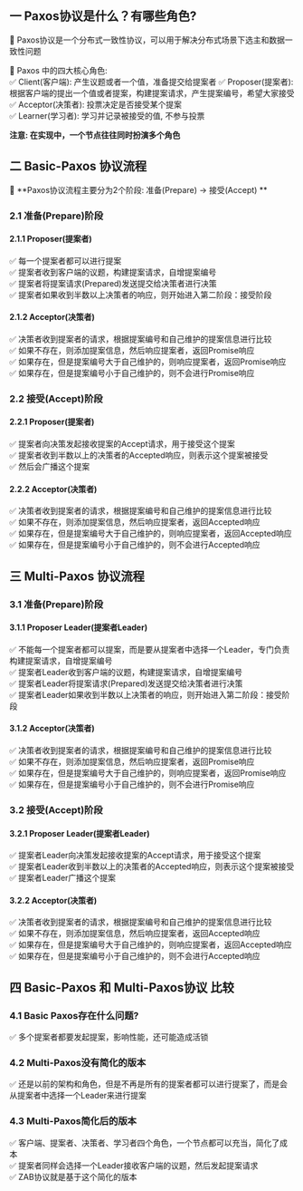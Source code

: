 ## 一 Paxos协议是什么？有哪些角色?
📝 Paxos协议是一个分布式一致性协议，可以用于解决分布式场景下选主和数据一致性问题  

📌 Paxos 中的四大核心角色:  
✅ Client(客户端): 产生议题或者一个值，准备提交给提案者
✅ Proposer(提案者): 根据客户端的提出一个值或者提案，构建提案请求，产生提案编号，希望大家接受  
✅ Acceptor(决策者): 投票决定是否接受某个提案  
✅ Learner(学习者): 学习并记录被接受的值, 不参与投票  

**注意: 在实现中，一个节点往往同时扮演多个角色**  


## 二 Basic-Paxos 协议流程
📝 **Paxos协议流程主要分为2个阶段: 准备(Prepare) -> 接受(Accept) **  

### 2.1 准备(Prepare)阶段
#### 2.1.1 Proposer(提案者)
✅ 每一个提案者都可以进行提案  
✅ 提案者收到客户端的议题，构建提案请求，自增提案编号  
✅ 提案者将提案请求(Prepared)发送提交给决策者进行决策  
✅ 提案者如果收到半数以上决策者的响应，则开始进入第二阶段：接受阶段  

#### 2.1.2 Acceptor(决策者)
✅ 决策者收到提案者的请求，根据提案编号和自己维护的提案信息进行比较  
✅ 如果不存在，则添加提案信息，然后响应提案者，返回Promise响应  
✅ 如果存在，但是提案编号大于自己维护的，则响应提案者，返回Promise响应  
✅ 如果存在，但是提案编号小于自己维护的，则不会进行Promise响应  

### 2.2 接受(Accept)阶段
#### 2.2.1 Proposer(提案者)
✅ 提案者向决策发起接收提案的Accept请求，用于接受这个提案  
✅ 提案者收到半数以上的决策者的Accepted响应，则表示这个提案被接受  
✅ 然后会广播这个提案  

#### 2.2.2 Acceptor(决策者)
✅ 决策者收到提案者的请求，根据提案编号和自己维护的提案信息进行比较  
✅ 如果不存在，则添加提案信息，然后响应提案者，返回Accepted响应  
✅ 如果存在，但是提案编号大于自己维护的，则响应提案者，返回Accepted响应  
✅ 如果存在，但是提案编号小于自己维护的，则不会进行Accepted响应  


## 三 Multi-Paxos 协议流程

### 3.1 准备(Prepare)阶段
#### 3.1.1 Proposer Leader(提案者Leader)
✅ 不能每一个提案者都可以提案，而是要从提案者中选择一个Leader，专门负责构建提案请求，自增提案编号  
✅ 提案者Leader收到客户端的议题，构建提案请求，自增提案编号  
✅ 提案者Leader将提案请求(Prepared)发送提交给决策者进行决策  
✅ 提案者Leader如果收到半数以上决策者的响应，则开始进入第二阶段：接受阶段  

#### 3.1.2 Acceptor(决策者)
✅ 决策者收到提案者的请求，根据提案编号和自己维护的提案信息进行比较  
✅ 如果不存在，则添加提案信息，然后响应提案者，返回Promise响应  
✅ 如果存在，但是提案编号大于自己维护的，则响应提案者，返回Promise响应  
✅ 如果存在，但是提案编号小于自己维护的，则不会进行Promise响应  

### 3.2 接受(Accept)阶段
#### 3.2.1 Proposer Leader(提案者Leader)
✅ 提案者Leader向决策发起接收提案的Accept请求，用于接受这个提案  
✅ 提案者Leader收到半数以上的决策者的Accepted响应，则表示这个提案被接受  
✅ 提案者Leader广播这个提案  

#### 3.2.2 Acceptor(决策者)
✅ 决策者收到提案者的请求，根据提案编号和自己维护的提案信息进行比较  
✅ 如果不存在，则添加提案信息，然后响应提案者，返回Accepted响应  
✅ 如果存在，但是提案编号大于自己维护的，则响应提案者，返回Accepted响应  
✅ 如果存在，但是提案编号小于自己维护的，则不会进行Accepted响应  


## 四 Basic-Paxos 和 Multi-Paxos协议 比较
### 4.1  Basic Paxos存在什么问题?
✅ 多个提案者都要发起提案，影响性能，还可能造成活锁  

### 4.2 Multi-Paxos没有简化的版本
✅ 还是以前的架构和角色，但是不再是所有的提案者都可以进行提案了，而是会从提案者中选择一个Leader来进行提案  

### 4.3 Multi-Paxos简化后的版本
✅ 客户端、提案者、决策者、学习者四个角色，一个节点都可以充当，简化了成本  
✅ 提案者同样会选择一个Leader接收客户端的议题，然后发起提案请求  
✅ ZAB协议就是基于这个简化的版本   

